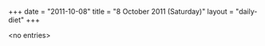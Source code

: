 +++
date = "2011-10-08"
title = "8 October 2011 (Saturday)"
layout = "daily-diet"
+++

<p>&lt;no entries&gt;</p>